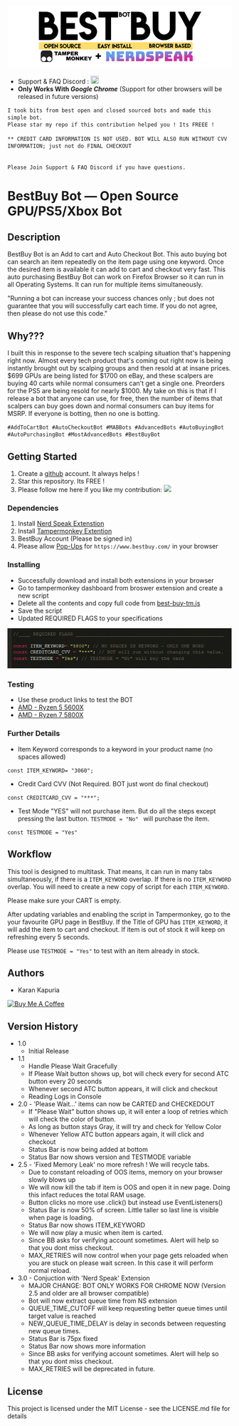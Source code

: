 <img src="resources/new_logo.gif">

* Support & FAQ Discord : <a href="https://discord.gg/UcxcyxS5X8"><img src="https://discord.com/assets/f9bb9c4af2b9c32a2c5ee0014661546d.png" width="18" height="18"></img></a>
* **Only Works With _Google Chrome_** (Support for other browsers will be released in future versions)

```
I took bits from best open and closed sourced bots and made this simple bot.
Please star my repo if this contribution helped you ! Its FREEE !

** CREDIT CARD INFORMATION IS NOT USED. BOT WILL ALSO RUN WITHOUT CVV INFORMATION; just not do FINAL CHECKOUT


Please Join Support & FAQ Discord if you have questions.

```
# BestBuy Bot — Open Source GPU/PS5/Xbox Bot

## Description

BestBuy Bot is an Add to cart and Auto Checkout Bot. This auto buying bot can search an item repeatedly on the item page using one keyword. Once the desired item is available it can add to cart and checkout very fast. This auto purchasing BestBuy Bot can work on Firefox Browser so it can run in all Operating Systems. It can run for multiple items simultaneously.

"Running a bot can increase your success chances only ; but does not guarantee that you will successfully cart each time. If you do not agree, then please do not use this code."

## Why???

I built this in response to the severe tech scalping situation that's happening right now. Almost every tech product that's coming out right now is being instantly brought out by scalping groups and then resold at at insane prices. $699 GPUs are being listed for $1700 on eBay, and these scalpers are buying 40 carts while normal consumers can't get a single one. Preorders for the PS5 are being resold for nearly $1000. My take on this is that if I release a bot that anyone can use, for free, then the number of items that scalpers can buy goes down and normal consumers can buy items for MSRP. If everyone is botting, then no one is botting.


```
#AddToCartBot #AutoCheckoutBot #MABBots #AdvancedBots #AutoBuyingBot #AutoPurchasingBot #MostAdvancedBots #BestBuyBot
```

## Getting Started

1. Create a [github](https://github.com/login?return_to=%2Fkkapuria3) account. It always helps !
2. Star this repository. Its FREE !
3. Please follow me here if you like my contribution: [<img src="https://p.kindpng.com/picc/s/726-7262336_deadpool-logo-pixel-art-hd-png-download.png" width="25"/>](https://github.com/kkapuria3)

### Dependencies

1. Install [Nerd Speak Extenstion](https://nerdspeak.net/tech/nerdspeak-stock-helper-extension/)
2. Install [Tampermonkey Extention](https://www.tampermonkey.net/)
3. BestBuy Account (Please be signed in) 
4. Please allow [Pop-Ups](https://www.isc.upenn.edu/how-to/configuring-your-web-browser-allow-pop-windows) for ```https://www.bestbuy.com/``` in your browser


### Installing

* Successfully download and install both extensions in your browser
* Go to tampermonkey dashboard from broswer extension and create a new script
* Delete all the contents and copy full code from [best-buy-tm.js](https://raw.githubusercontent.com/kkapuria3/BestBuy-GPU-Bot/main/best-buy-tm.js)
* Save the script
* Updated REQUIRED FLAGS to your specifications

<img src="resources/flags.gif">


### Testing

* Use these product links to test the BOT
* [AMD - Ryzen 5 5600X](https://www.bestbuy.com/site/amd-ryzen-5-5600x-4th-gen-6-core-12-threads-unlocked-desktop-processor-with-wraith-stealth-cooler/6438943.p?skuId=6438943)
* [AMD - Ryzen 7 5800X](https://www.bestbuy.com/site/amd-ryzen-7-5800x-4th-gen-8-core-16-threads-unlocked-desktop-processor-without-cooler/6439000.p?skuId=6439000)


### Further Details

* Item Keyword corresponds to a keyword in your product name (no spaces allowed)
```
const ITEM_KEYWORD= "3060";
```
* Credit Card CVV  (Not Required. BOT just wont do final checkout)
```
const CREDITCARD_CVV = "***";
```
* Test Mode "YES" will not purchase item. But do all the steps except pressing the last button. ```TESTMODE = "No" ``` will purchase the item.
```
const TESTMODE = "Yes"
``` 

## Workflow

This tool is designed to multitask. That means, it can run in many tabs simultaneously, if there is a ```ITEM_KEYWORD``` overlap.
If there is no ```ITEM_KEYWORD``` overlap. You will need to create a new copy of script for each ```ITEM_KEYWORD```.

Please make sure your CART is empty.

After updating variables and enabling the script in Tampermonkey, go to the your favourite GPU page in BestBuy.
If the Title of GPU has ```ITEM_KEYWORD```, it will add the item to cart and checkout. If item is out of stock it will keep on refreshing every 5 seconds.

Please use ```TESTMODE = "Yes"``` to test with an item already in stock.

## Authors

* Karan Kapuria

<a href="https://www.buymeacoffee.com/kapuriakaran" target="_blank"><img src="https://cdn.buymeacoffee.com/buttons/v2/default-yellow.png" alt="Buy Me A Coffee" style="height: 60px !important;width: 217px !important;" ></a>


## Version History


* 1.0
    * Initial Release 
* 1.1 
	* Handle Please Wait Gracefully
	* If Please Wait button shows up, bot will check every for second ATC button every 20 seconds
	* Whenever second ATC button appears, it will click and checkout
	* Reading Logs in Console
* 2.0 - 'Please Wait...' items can now be CARTED and CHECKEDOUT
 	* If "Please Wait" button shows up, it will enter a loop of retries which will check the color of button.
 	* As long as button stays Gray, it will try and check for Yellow Color
 	* Whenever Yellow ATC button appears again, it will click and checkout
 	* Status Bar is now being added at bottom
 	* Status Bar now shows version and TESTMODE variable	
* 2.5 - 'Fixed Memory Leak' no more refresh ! We will recycle tabs.
	* Due to constant reloading of OOS items, memory on your browser slowly blows up
	* We will now kill the tab if item is OOS and open it in new page. Doing this infact reduces the total RAM usage.
	* Button clicks no more use .click() but instead use EventListeners()
	* Status Bar is now 50% of screen.  Little taller so last line is visible when page is loading.
	* Status Bar now shows ITEM_KEYWORD
	* We will now play a music when item is carted.
	* Since BB asks for verifying account sometimes. Alert will help so that you dont miss checkout.
	* MAX_RETRIES will now control when your page gets reloaded when you are stuck on please wait screen. In this case it will perform normal reload.
* 3.0 -  Conjuction with 'Nerd Speak' Extension
  	* MAJOR CHANGE: BOT ONLY WORKS FOR CHROME NOW (Version 2.5 and older are all browser compatible)
  	* Bot will now extract queue time from NS extension
  	* QUEUE_TIME_CUTOFF will keep requesting better queue times until target value is reached
  	* NEW_QUEUE_TIME_DELAY is delay in seconds between requesting new queue times.
  	* Status Bar is 75px fixed
  	* Status Bar now shows more information
  	* Since BB asks for verifying account sometimes. Alert will help so that you dont miss checkout.
  	* MAX_RETRIES will be deprecated in future.	

## License

This project is licensed under the MIT License - see the LICENSE.md file for details
